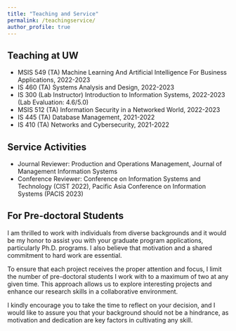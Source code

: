 ```yaml
---
title: "Teaching and Service"
permalink: /teachingservice/
author_profile: true
---
```


## Teaching at UW
- MSIS 549 (TA) Machine Learning And Artificial Intelligence For Business Applications, 2022-2023
- IS 460 (TA) Systems Analysis and Design, 2022-2023
- IS 300 (Lab Instructor) Introduction to Information Systems, 2022-2023 (Lab Evaluation: 4.6/5.0)
- MSIS 512 (TA) Information Security in a Networked World, 2022-2023
- IS 445 (TA) Database Management, 2021-2022
- IS 410 (TA) Networks and Cybersecurity, 2021-2022

## Service Activities
- Journal Reviewer: Production and Operations Management, Journal of Management Information Systems
- Conference Reviewer: Conference on Information Systems and Technology (CIST 2022), Pacific Asia Conference on Information Systems (PACIS 2023)

## For Pre-doctoral Students
I am thrilled to work with individuals from diverse backgrounds and it would be my honor to assist you with your graduate program applications, particularly Ph.D. programs. I also believe that motivation and a shared commitment to hard work are essential.

To ensure that each project receives the proper attention and focus, I limit the number of pre-doctoral students I work with to a maximum of two at any given time. This approach allows us to explore interesting projects and enhance our research skills in a collaborative environment.

I kindly encourage you to take the time to reflect on your decision, and I would like to assure you that your background should not be a hindrance, as motivation and dedication are key factors in cultivating any skill.
